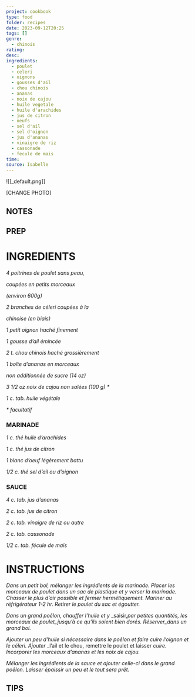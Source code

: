 ```yaml
---
project: cookbook
type: food
folder: recipes
date: 2023-09-12T20:25
tags: []
genre:
  - chinois
rating: 
desc: 
ingredients:
  - poulet
  - celeri
  - oignons
  - gousses d'ail
  - chou chinois
  - ananas
  - noix de cajou
  - huile vegetale
  - huile d'arachides
  - jus de citron
  - oeufs
  - sel d'ail
  - sel d'oignon
  - jus d'ananas
  - vinaigre de riz
  - cassonade
  - fecule de mais
time: 
source: Isabelle
---
```


![[_default.png]]

[CHANGE PHOTO]


## NOTES




## PREP


# INGREDIENTS


_4 poitrines de poulet sans peau,_

_coupées en petits morceaux_

_(environ 600g)_

_2 branches de céleri coupées à la_

_chinoise (en biais)_

_1 petit oignon haché finement_

_1 gousse d’ail émincée_

_2 t. chou chinois haché grossièrement_

_1 boîte d’ananas en morceaux_

_non additionnée de sucre (14 oz)_

_3 1/2 oz noix de cajou non salées (100 g) *_

_1 c. tab. huile végétale_

_* facultatif_


### MARINADE

_1 c. thé huile d’arachides_

_1 c. thé jus de citron_

_1 blanc d’oeuf légèrement battu_

_1/2 c. thé sel d’ail ou d’oignon_



### SAUCE

_4 c. tab. jus d’ananas_

_2 c. tab. jus de citron_

_2 c. tab. vinaigre de riz ou autre_

_2 c. tab. cassonade_

_1/2 c. tab. fécule de maïs_

# INSTRUCTIONS

_Dans un petit bol, mélanger les ingrédients_
_de la marinade. Placer les morceaux de poulet_
_dans un sac de plastique et y verser la marinade._
_Chasser le plus d’air possible et fermer_
_hermétiquement. Mariner au réfrigérateur 1-2_
_hr. Retirer le poulet du sac et égoutter._

_Dans un grand poêlon, chauffer l’huile et y_
_saisir,_par petites quantités, les morceaux de_
_poulet_jusqu’à ce qu’ils soient bien dorés._
_Réserver_dans un grand bol._

_Ajouter un peu d’huile si nécessaire dans le_
_poêlon et faire cuire l’oignon et le céleri. Ajouter_
_l’ail et le chou, remettre le poulet et laisser
_cuire. Incorporer les morceaux d’ananas et les_
_noix de cajou._

_Mélanger les ingrédients de la sauce et ajouter_
_celle-ci dans le grand poêlon. Laisser épaissir_
_un peu et le tout sera prêt._




## TIPS



